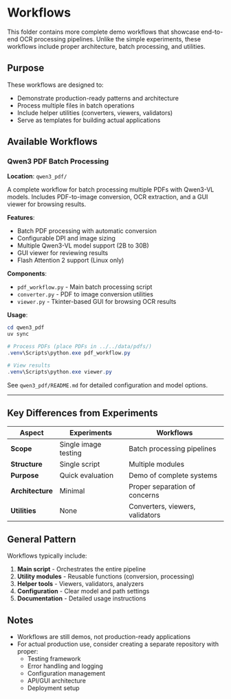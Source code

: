 # Workflows

This folder contains more complete demo workflows that showcase end-to-end OCR processing pipelines. Unlike the simple experiments, these workflows include proper architecture, batch processing, and utilities.

## Purpose

These workflows are designed to:
- Demonstrate production-ready patterns and architecture
- Process multiple files in batch operations
- Include helper utilities (converters, viewers, validators)
- Serve as templates for building actual applications

## Available Workflows

### Qwen3 PDF Batch Processing
**Location**: `qwen3_pdf/`

A complete workflow for batch processing multiple PDFs with Qwen3-VL models. Includes PDF-to-image conversion, OCR extraction, and a GUI viewer for browsing results.

**Features**:
- Batch PDF processing with automatic conversion
- Configurable DPI and image sizing
- Multiple Qwen3-VL model support (2B to 30B)
- GUI viewer for reviewing results
- Flash Attention 2 support (Linux only)

**Components**:
- `pdf_workflow.py` - Main batch processing script
- `converter.py` - PDF to image conversion utilities
- `viewer.py` - Tkinter-based GUI for browsing OCR results

**Usage**:
```powershell
cd qwen3_pdf
uv sync

# Process PDFs (place PDFs in ../../data/pdfs/)
.venv\Scripts\python.exe pdf_workflow.py

# View results
.venv\Scripts\python.exe viewer.py
```

See `qwen3_pdf/README.md` for detailed configuration and model options.

---

## Key Differences from Experiments

| Aspect | Experiments | Workflows |
|--------|-------------|-----------|
| **Scope** | Single image testing | Batch processing pipelines |
| **Structure** | Single script | Multiple modules |
| **Purpose** | Quick evaluation | Demo of complete systems |
| **Architecture** | Minimal | Proper separation of concerns |
| **Utilities** | None | Converters, viewers, validators |

## General Pattern

Workflows typically include:
1. **Main script** - Orchestrates the entire pipeline
2. **Utility modules** - Reusable functions (conversion, processing)
3. **Helper tools** - Viewers, validators, analyzers
4. **Configuration** - Clear model and path settings
5. **Documentation** - Detailed usage instructions

## Notes

- Workflows are still demos, not production-ready applications
- For actual production use, consider creating a separate repository with proper:
  - Testing framework
  - Error handling and logging
  - Configuration management
  - API/GUI architecture
  - Deployment setup
